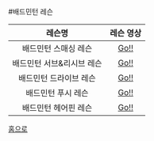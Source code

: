 #배드민턴 레슨

레슨명 | 레슨 영상 
:---:|:---:
배드민턴 스매싱 레슨|[Go!!](http://leechangyong.github.io/2015/06/02/lesson1.html)
배드민턴 서브&리시브 레슨|[Go!!](http://leechangyong.github.io/2015/06/02/lesson2.html)
배드민턴 드라이브 레슨|[Go!!](http://leechangyong.github.io/2015/06/02/lesson3.html)
배드민턴 푸시 레슨|[Go!!](http://leechangyong.github.io/2015/06/02/lesson4.html)
배드민턴 헤어핀 레슨|[Go!!](http://leechangyong.github.io/2015/06/02/lesson5.html)

[홈으로](http://leechangyong.github.io)

